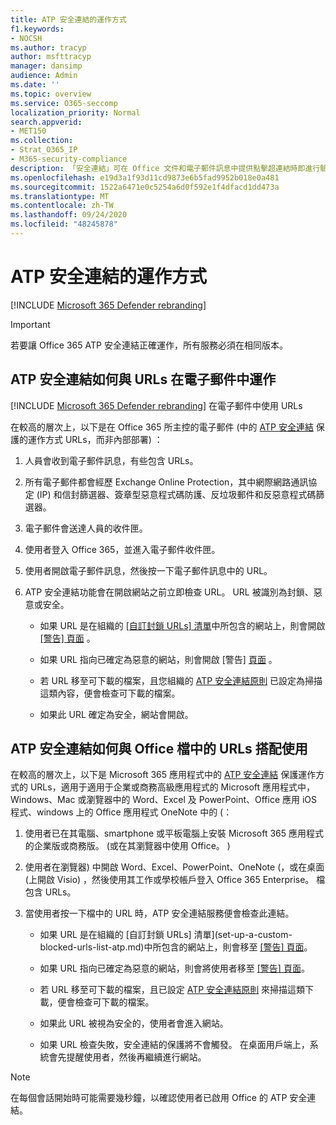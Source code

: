 ```yaml
---
title: ATP 安全連結的運作方式
f1.keywords:
- NOCSH
ms.author: tracyp
author: msfttracyp
manager: dansimp
audience: Admin
ms.date: ''
ms.topic: overview
ms.service: O365-seccomp
localization_priority: Normal
search.appverid:
- MET150
ms.collection:
- Strat_O365_IP
- M365-security-compliance
description: 「安全連結」可在 Office 文件和電子郵件訊息中提供點擊超連結時即進行驗證的功能。 請閱讀本文以瞭解 ATP 安全連結的運作方式。
ms.openlocfilehash: e19d3a1f93d11cd9873e6b5fad9952b018e0a481
ms.sourcegitcommit: 1522a6471e0c5254a6d0f592e1f4dfacd1dd473a
ms.translationtype: MT
ms.contentlocale: zh-TW
ms.lasthandoff: 09/24/2020
ms.locfileid: "48245878"
---
```

# <a name="how-atp-safe-links-works"></a>ATP 安全連結的運作方式

[!INCLUDE [Microsoft 365 Defender rebranding](../includes/microsoft-defender-for-office.md)]

> [!IMPORTANT] 
> 若要讓 Office 365 ATP 安全連結正確運作，所有服務必須在相同版本。
         
## <a name="how-atp-safe-links-works-with-urls-in-email"></a>ATP 安全連結如何與 URLs 在電子郵件中運作

[!INCLUDE [Microsoft 365 Defender rebranding](../includes/microsoft-defender-for-office.md)]
 在電子郵件中使用 URLs

在較高的層次上，以下是在 Office 365 所主控的電子郵件 (中的 [ATP 安全連結](atp-safe-links.md) 保護的運作方式 URLs，而非內部部署) ：
  
1. 人員會收到電子郵件訊息，有些包含 URLs。
    
2. 所有電子郵件都會經歷 Exchange Online Protection，其中網際網路通訊協定 (IP) 和信封篩選器、簽章型惡意程式碼防護、反垃圾郵件和反惡意程式碼篩選器。 
    
3. 電子郵件會送達人員的收件匣。
    
4. 使用者登入 Office 365，並進入電子郵件收件匣。
    
5. 使用者開啟電子郵件訊息，然後按一下電子郵件訊息中的 URL。
    
6. ATP 安全連結功能會在開啟網站之前立即檢查 URL。 URL 被識別為封鎖、惡意或安全。
        
   - 如果 URL 是在組織的 [ [自訂封鎖 URLs] 清單](set-up-a-custom-blocked-urls-list-atp.md)中所包含的網站上，則會開啟 [ [警告] 頁面](atp-safe-links-warning-pages.md) 。 
    
   - 如果 URL 指向已確定為惡意的網站，則會開啟 [警告] [頁面](atp-safe-links-warning-pages.md) 。 
    
   - 若 URL 移至可下載的檔案，且您組織的 [ATP 安全連結原則](set-up-atp-safe-links-policies.md) 已設定為掃描這類內容，便會檢查可下載的檔案。 
    
   - 如果此 URL 確定為安全，網站會開啟。
    
## <a name="how-atp-safe-links-works-with-urls-in-office-documents"></a>ATP 安全連結如何與 Office 檔中的 URLs 搭配使用

在較高的層次上，以下是 Microsoft 365 應用程式中的 [ATP 安全連結](atp-safe-links.md) 保護運作方式的 URLs，適用于適用于企業或商務高級應用程式的 Microsoft 應用程式中，Windows、Mac 或瀏覽器中的 Word、Excel 及 PowerPoint、Office 應用 iOS 程式、windows 上的 Office 應用程式 OneNote 中的 (：
  
1. 使用者已在其電腦、smartphone 或平板電腦上安裝 Microsoft 365 應用程式的企業版或商務版。  (或在其瀏覽器中使用 Office。 ) 
    
2. 使用者在瀏覽器) 中開啟 Word、Excel、PowerPoint、OneNote (，或在桌面 (上開啟 Visio) ，然後使用其工作或學校帳戶登入 Office 365 Enterprise。 檔包含 URLs。
    
3. 當使用者按一下檔中的 URL 時，ATP 安全連結服務便會檢查此連結。
    
   - 如果 URL 是在組織的 [自訂封鎖 URLs] 清單](set-up-a-custom-blocked-urls-list-atp.md)中所包含的網站上，則會移至 [ [警告] 頁面](atp-safe-links-warning-pages.md)。
    
   - 如果 URL 指向已確定為惡意的網站，則會將使用者移至 [ [警告] 頁面](atp-safe-links-warning-pages.md)。
    
   - 若 URL 移至可下載的檔案，且已設定 [ATP 安全連結原則](set-up-atp-safe-links-policies.md) 來掃描這類下載，便會檢查可下載的檔案。 
    
   - 如果此 URL 被視為安全的，使用者會進入網站。
      
   - 如果 URL 檢查失敗，安全連結的保護將不會觸發。 在桌面用戶端上，系統會先提醒使用者，然後再繼續進行網站。
      
> [!NOTE]
> 在每個會話開始時可能需要幾秒鐘，以確認使用者已啟用 Office 的 ATP 安全連結。 
      
